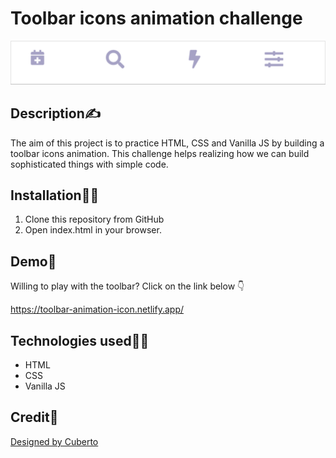 # Toolbar icons animation challenge
<p align="center">
  <img width="800" src="./images/Toolbar icons animation.gif"/>
</p>

## Description:writing_hand:
The aim of this project is to practice HTML, CSS and Vanilla JS by building a toolbar icons animation.
This challenge helps realizing how we can build sophisticated things with simple code.

## Installation:mechanic:
1. Clone this repository from GitHub
2. Open index.html in your browser.

## Demo:man_dancing:
Willing to play with the toolbar? Click on the link below :point_down: 

  https://toolbar-animation-icon.netlify.app/

## Technologies used:man_technologist:
- HTML
- CSS
- Vanilla JS

## Credit:clap:
[Designed by Cuberto](https://dribbble.com/shots/5605168-Toolbar-icons-animation)

